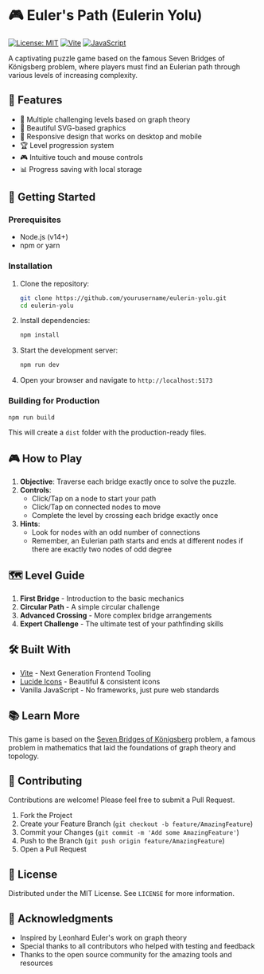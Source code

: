 # 🎮 Euler's Path (Eulerin Yolu)

[![License: MIT](https://img.shields.io/badge/License-MIT-yellow.svg)](https://opensource.org/licenses/MIT)
[![Vite](https://img.shields.io/badge/Built%20with-Vite-646CFF.svg)](https://vitejs.dev/)
[![JavaScript](https://img.shields.io/badge/JavaScript-ES6%2B-yellow)](https://developer.mozilla.org/en-US/docs/Web/JavaScript)

A captivating puzzle game based on the famous Seven Bridges of Königsberg problem, where players must find an Eulerian path through various levels of increasing complexity.

## 🌟 Features

- 🧩 Multiple challenging levels based on graph theory
- 🎨 Beautiful SVG-based graphics
- 📱 Responsive design that works on desktop and mobile
- 🏆 Level progression system
- 🎮 Intuitive touch and mouse controls
- 📊 Progress saving with local storage

## 🚀 Getting Started

### Prerequisites

- Node.js (v14+)
- npm or yarn

### Installation

1. Clone the repository:
   ```bash
   git clone https://github.com/yourusername/eulerin-yolu.git
   cd eulerin-yolu
   ```

2. Install dependencies:
   ```bash
   npm install
   ```

3. Start the development server:
   ```bash
   npm run dev
   ```

4. Open your browser and navigate to `http://localhost:5173`

### Building for Production

```bash
npm run build
```

This will create a `dist` folder with the production-ready files.

## 🎮 How to Play

1. **Objective**: Traverse each bridge exactly once to solve the puzzle.
2. **Controls**:
   - Click/Tap on a node to start your path
   - Click/Tap on connected nodes to move
   - Complete the level by crossing each bridge exactly once
3. **Hints**:
   - Look for nodes with an odd number of connections
   - Remember, an Eulerian path starts and ends at different nodes if there are exactly two nodes of odd degree

## 🗺️ Level Guide

1. **First Bridge** - Introduction to the basic mechanics
2. **Circular Path** - A simple circular challenge
3. **Advanced Crossing** - More complex bridge arrangements
4. **Expert Challenge** - The ultimate test of your pathfinding skills

## 🛠️ Built With

- [Vite](https://vitejs.dev/) - Next Generation Frontend Tooling
- [Lucide Icons](https://lucide.dev/) - Beautiful & consistent icons
- Vanilla JavaScript - No frameworks, just pure web standards

## 📚 Learn More

This game is based on the [Seven Bridges of Königsberg](https://en.wikipedia.org/wiki/Seven_Bridges_of_K%C3%B6nigsberg) problem, a famous problem in mathematics that laid the foundations of graph theory and topology.

## 🤝 Contributing

Contributions are welcome! Please feel free to submit a Pull Request.

1. Fork the Project
2. Create your Feature Branch (`git checkout -b feature/AmazingFeature`)
3. Commit your Changes (`git commit -m 'Add some AmazingFeature'`)
4. Push to the Branch (`git push origin feature/AmazingFeature`)
5. Open a Pull Request

## 📄 License

Distributed under the MIT License. See `LICENSE` for more information.

## 🙏 Acknowledgments

- Inspired by Leonhard Euler's work on graph theory
- Special thanks to all contributors who helped with testing and feedback
- Thanks to the open source community for the amazing tools and resources
